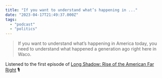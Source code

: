 ```yaml
---
title: "If you want to understand what’s happening in ..."
date: "2023-04-17T21:49:37.000Z"
tags: 
  - "podcast"
  - "politics"
---
```


> If you want to understand what’s happening in America today, you need to understand what happened a generation ago right here in Waco.

Listened to the first episode of [Long Shadow: Rise of the American Far Right](https://www.campsidemedia.com/shows/long-shadow) 🎙️
